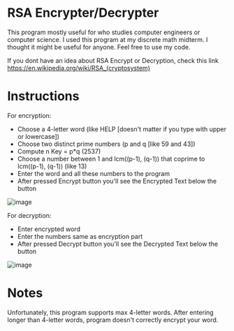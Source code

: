 # RSA Encrypter/Decrypter

This program mostly useful for who studies computer engineers or computer science. I used this program at my discrete math midterm. I thought it might be useful for anyone. Feel free to use my code.

If you dont have an idea about RSA Encrypt or Decryption, check this link https://en.wikipedia.org/wiki/RSA_(cryptosystem)

# Instructions
For encryption:

- Choose a 4-letter word (like HELP [doesn't matter if you type with upper or lowercase])
- Choose two distinct prime numbers (p and q [like 59 and 43])
- Compute n Key = p*q (2537)
- Choose a number between 1 and lcm((p-1), (q-1)) that coprime to lcm((p-1), (q-1)) (like 13) 
- Enter the word and all these numbers to the program
- After pressed Encrypt button you'll see the Encrypted Text below the button


![image](https://github.com/Metrohan/RSA-EncrypterDecrypter/assets/54481595/982f20c4-38c2-44d3-b5e3-e19e1b4c553a)


For decryption:

- Enter encrypted word
- Enter the numbers same as encryption part
- After pressed Decrypt button you'll see the Decrypted Text below the button


![image](https://github.com/Metrohan/RSA-EncrypterDecrypter/assets/54481595/33ce92bb-ce7f-4154-b6d1-ced434112a42)


# Notes

Unfortunately, this program supports max 4-letter words. After entering longer than 4-letter words, program doesn't correctly encrypt your word.


